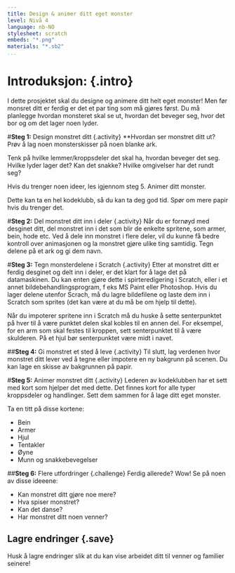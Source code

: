 ```yaml
---
title: Design & animer ditt eget monster
level: Nivå 4
language: nb-NO
stylesheet: scratch
embeds: "*.png"
materials: "*.sb2"
...
```


# Introduksjon: {.intro}
I dette prosjektet skal du designe og animere ditt helt eget monster! Men før monsret ditt er ferdig er det et par ting som må gjøres først. Du må planlegge hvordan monsteret skal se ut, hvordan det beveger seg, hvor det bor og om det lager noen lyder.

#**Steg 1:** Design monstret ditt {.activity}
**Hvordan ser monstret ditt ut? Prøv å lag noen monsterskisser på noen blanke ark.

Tenk på hvilke lemmer/kroppsdeler det skal ha, hvordan beveger det seg.
Hvilke lyder lager det? Kan det snakke?
Hvilke omgivelser har det rundt seg?

Hvis du trenger noen ideer, les igjennom steg 5. Animer ditt monster.

Dette kan ta en hel kodeklubb, så du kan ta deg god tid. Spør om mere papir hvis du trenger det.

#**Steg 2:** Del monstret ditt inn i deler {.activity}
Når du er fornøyd med desginet ditt, del monstret inn i det som blir de enkelte spritene, som armer, bein, hode etc. Ved å dele inn monstret i flere deler, vil du kunne få bedre kontroll over animasjonen og la monstret gjøre ulike ting samtidig.
Tegn delene på et ark og gi dem navn.

#**Steg 3:** Tegn monsterdelene i Scratch {.activity}
Etter at monstret ditt er ferdig desginet og delt inn i deler, er det klart for å lage det på datamaskinen. Du kan enten gjøre dette i spirteredigering i Scratch, eller i et annet bildebehandlingsprogram, f eks MS Paint eller Photoshop. Hvis du lager delene utenfor Scrach, må du lagre bildefilene og laste dem inn i Scratch som sprites (det kan være at du må be om hjelp til dette).

Når du impoterer spritene inn i Scratch må du huske å sette senterpunktet på hver til å være punktet delen skal kobles til en annen del. For eksempel, for en arm som skal festes til kroppen, sett senterpunktet til å være skulderen. På et hjul bør senterpunktet være midt i navet.

##**Steg 4:** Gi monstret et sted å leve {.activity}
Til slutt, lag verdenen hvor monstret ditt lever ved å tegne eller impotere en ny bakgrunn på scenen. Du kan lage en skisse av bakgrunnen på papir.

#**Steg 5:** Animer monstret ditt {.activity}
Lederen av kodeklubben har et sett med kort som hjelper det med dette. Det finnes kort for alle typer kroppsdeler og handlinger. Sett dem sammen for å lage ditt eget monster.

Ta en titt på disse kortene:

* Bein
* Armer
* Hjul
* Tentakler
* Øyne
* Munn og snakkebevegelser

##**Steg 6:** Flere utfordringer {.challenge}
Ferdig allerede? Wow! Se på noen av disse ideeene:

* Kan monstret ditt gjøre noe mere?
* Hva spiser monstret?
* Kan det danse?
* Har monstret ditt noen venner?

## Lagre endringer {.save}
Husk å lagre endringer slik at du kan vise arbeidet ditt til venner og familier seinere!
